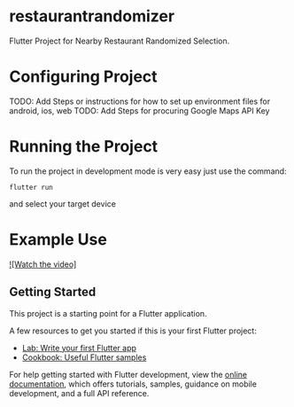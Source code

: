 # restaurantrandomizer

Flutter Project for Nearby Restaurant Randomized Selection.
 
# Configuring Project

TODO: Add Steps or instructions for how to set up environment files for android, ios, web
TODO: Add Steps for procuring Google Maps API Key

# Running the Project

To run the project in development mode is very easy just use the command:

`flutter run`

and select your target device

# Example Use 

[![Watch the video]](https://github.com/gomeii/RestaurantRandomizer/main/RestaurantRandomizerExampleWithWheel.mp4)

## Getting Started

This project is a starting point for a Flutter application.

A few resources to get you started if this is your first Flutter project:

- [Lab: Write your first Flutter app](https://docs.flutter.dev/get-started/codelab)
- [Cookbook: Useful Flutter samples](https://docs.flutter.dev/cookbook)

For help getting started with Flutter development, view the
[online documentation](https://docs.flutter.dev/), which offers tutorials,
samples, guidance on mobile development, and a full API reference.
